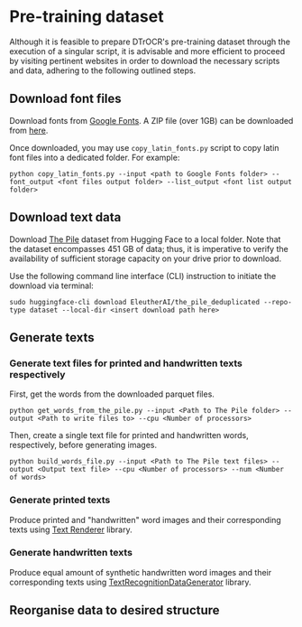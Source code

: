 # Pre-training dataset

Although it is feasible to prepare DTrOCR's pre-training dataset through the execution of a singular script, it is advisable and more efficient to proceed by visiting pertinent websites in order to download the necessary scripts and data, adhering to the following outlined steps.

## Download font files

Download fonts from [Google Fonts](https://github.com/google/fonts). A ZIP file (over 1GB) can be downloaded from [here](https://github.com/google/fonts?tab=readme-ov-file#download-all-google-fonts).

Once downloaded, you may use `copy_latin_fonts.py` script to copy latin font files into a dedicated folder. For example: 

```shell
python copy_latin_fonts.py --input <path to Google Fonts folder> --font_output <font files output folder> --list_output <font list output folder>
```

## Download text data

Download [The Pile](https://huggingface.co/datasets/EleutherAI/the_pile_deduplicated) dataset from Hugging Face to a local folder. Note that the dataset encompasses 451 GB of data; thus, it is imperative to verify the availability of sufficient storage capacity on your drive prior to download.

Use the following command line interface (CLI) instruction to initiate the download via terminal:

```shell
sudo huggingface-cli download EleutherAI/the_pile_deduplicated --repo-type dataset --local-dir <insert download path here>
```

## Generate texts 

### Generate text files for printed and handwritten texts respectively

First, get the words from the downloaded parquet files.

```shell
python get_words_from_the_pile.py --input <Path to The Pile folder> --output <Path to write files to> --cpu <Number of processors>
```

Then, create a single text file for printed and handwritten words, respectively, before generating images.

```shell
python build_words_file.py --input <Path to The Pile text files> --output <Output text file> --cpu <Number of processors> --num <Number of words>
```

### Generate printed texts

Produce printed and "handwritten" word images and their corresponding texts using [Text Renderer](https://github.com/oh-my-ocr/text_renderer) library.

### Generate handwritten texts

Produce equal amount of synthetic handwritten word images and their corresponding texts using [TextRecognitionDataGenerator](https://github.com/Belval/TextRecognitionDataGenerator) library.

## Reorganise data to desired structure